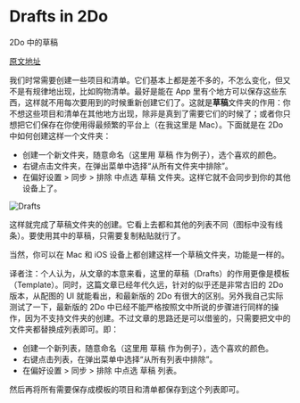 # Drafts in 2Do

2Do 中的草稿

[原文地址](https://www.2doapp.com/drafts-in-2do/)

我们时常需要创建一些项目和清单。它们基本上都是差不多的，不怎么变化，但又不是有规律地出现，比如购物清单。最好是能在 App 里有个地方可以保存这些东西，这样就不用每次要用到的时候重新创建它们了。这就是**草稿**文件夹的作用：你不想这些项目和清单在其他地方出现，除非是真到了需要它们的时候了；或者你只想把它们保存在你使用得最频繁的平台上（在我这里是 Mac）。下面就是在 2Do 中如何创建这样一个文件夹：

- 创建一个新文件夹，随意命名（这里用 草稿 作为例子），选个喜欢的颜色。
- 右键点击文件夹，在弹出菜单中选择“从所有文件夹中排除”。
- 在偏好设置 > 同步 > 排除 中点选 草稿 文件夹。这样它就不会同步到你的其他设备上了。

![Drafts](https://www.2doapp.com/wp-content/uploads/2013/09/Drafts.jpg)

这样就完成了草稿文件夹的创建。它看上去都和其他的列表不同（图标中没有线条）。要使用其中的草稿，只需要复制粘贴就行了。

当然，你可以在 Mac 和 iOS 设备上都创建这样一个草稿文件夹，功能是一样的。



译者注：个人认为，从文章的本意来看，这里的草稿（Drafts）的作用更像是模板（Template）。同时，这篇文章已经年代久远，针对的似乎还是非常古旧的 2Do 版本，从配图的 UI 就能看出，和最新版的 2Do 有很大的区别。另外我自己实际测试了一下，最新版的 2Do 中已经不能严格按照文中所说的步骤进行同样的操作，因为不支持文件夹的创建。不过文章的思路还是可以借鉴的，只需要把文中的文件夹都替换成列表即可。即：

- 创建一个新列表，随意命名（这里用 草稿 作为例子），选个喜欢的颜色。
- 右键点击列表，在弹出菜单中选择“从所有列表中排除”。
- 在偏好设置 > 同步 > 排除 中点选 草稿 列表。

然后再将所有需要保存成模板的项目和清单都保存到这个列表即可。